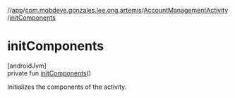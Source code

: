 //[app](../../../index.md)/[com.mobdeve.gonzales.lee.ong.artemis](../index.md)/[AccountManagementActivity](index.md)/[initComponents](init-components.md)

# initComponents

[androidJvm]\
private fun [initComponents](init-components.md)()

Initializes the components of the activity.
